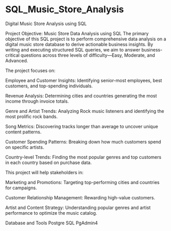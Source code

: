 # SQL_Music_Store_Analysis
Digital Music Store Analysis using SQL

Project Objective: 
Music Store Data Analysis using SQL
The primary objective of this SQL project is to perform comprehensive data analysis on a digital music store database to derive actionable business insights. By writing and executing structured SQL queries, we aim to answer business-critical questions across three levels of difficulty—Easy, Moderate, and Advanced.

The project focuses on:

Employee and Customer Insights: Identifying senior-most employees, best customers, and top-spending individuals.

Revenue Analysis: Determining cities and countries generating the most income through invoice totals.

Genre and Artist Trends: Analyzing Rock music listeners and identifying the most prolific rock bands.

Song Metrics: Discovering tracks longer than average to uncover unique content patterns.

Customer Spending Patterns: Breaking down how much customers spend on specific artists.

Country-level Trends: Finding the most popular genres and top customers in each country based on purchase data.

This project will help stakeholders in:

Marketing and Promotions: Targeting top-performing cities and countries for campaigns.

Customer Relationship Management: Rewarding high-value customers.

Artist and Content Strategy: Understanding popular genres and artist performance to optimize the music catalog.



Database and Tools
Postgre SQL
PgAdmin4
